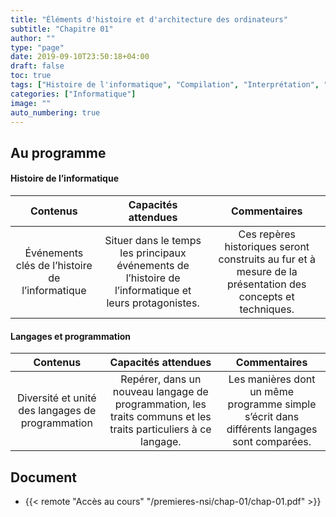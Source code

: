 ```yaml
---
title: "Éléments d'histoire et d'architecture des ordinateurs"
subtitle: "Chapitre 01"
author: ""
type: "page"
date: 2019-09-10T23:50:18+04:00
draft: false
toc: true
tags: ["Histoire de l'informatique", "Compilation", "Interprétation", "Architecture de l'ordinateur"]
categories: ["Informatique"]
image: ""
auto_numbering: true
---
```


## Au programme

#### Histoire de l’informatique

|                     Contenus                    |                                           Capacités attendues                                          |                                                 Commentaires                                                |
|:-----------------------------------------------:|:------------------------------------------------------------------------------------------------------:|:-----------------------------------------------------------------------------------------------------------:|
| Événements clés de l’histoire de l’informatique | Situer dans le temps les principaux événements de l’histoire de l’informatique et leurs protagonistes. | Ces repères historiques seront construits au fur et à mesure de la présentation des concepts et techniques. |

#### Langages et programmation

|                     Contenus                     |                                               Capacités attendues                                              |                                         Commentaires                                        |
|:------------------------------------------------:|:--------------------------------------------------------------------------------------------------------------:|:-------------------------------------------------------------------------------------------:|
| Diversité et unité des langages de programmation | Repérer, dans un nouveau langage de programmation, les traits communs et les traits particuliers à ce langage. | Les manières dont un même programme simple s’écrit dans différents langages sont comparées. |

## Document

- {{< remote "Accès au cours" "/premieres-nsi/chap-01/chap-01.pdf" >}}